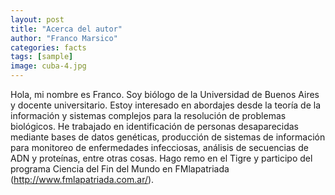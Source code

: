 ```yaml
---
layout: post
title: "Acerca del autor"
author: "Franco Marsico"
categories: facts
tags: [sample]
image: cuba-4.jpg
---
```


Hola, mi nombre es Franco. Soy biólogo de la Universidad de Buenos Aires y docente universitario. Estoy interesado en abordajes desde la teoría de la información y sistemas complejos para la resolución de problemas biológicos. He trabajado en identificación de personas desaparecidas mediante bases de datos genéticas, producción de sistemas de información para monitoreo de enfermedades infecciosas, análisis de secuencias de ADN y proteínas, entre otras cosas. 
Hago remo en el Tigre y participo del programa Ciencia del Fin del Mundo en FMlapatriada (http://www.fmlapatriada.com.ar/).
